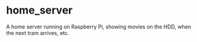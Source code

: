 # home_server
A home server running on Raspberry Pi, showing movies on the HDD, when the next tram arrives, etc.
